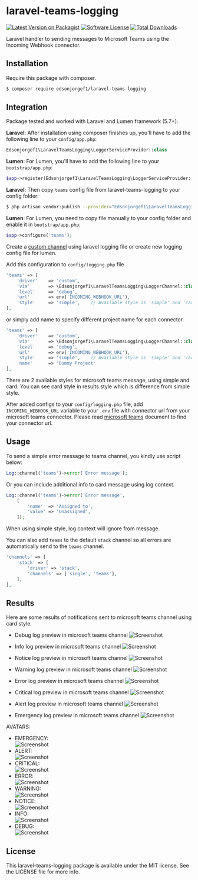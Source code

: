 # laravel-teams-logging

[![Latest Version on Packagist](https://img.shields.io/packagist/v/edsonjorgef1/laravel-teams-logging.svg?style=flat-square)](https://packagist.org/packages/edsonjorgef1/laravel-teams-logging)
[![Software License](https://img.shields.io/badge/license-MIT-brightgreen.svg?style=flat-square)](LICENSE.md)
[![Total Downloads](https://img.shields.io/packagist/dt/edsonjorgef1/laravel-teams-logging.svg?style=flat-square)](https://packagist.org/packages/edsonjorgef1/laravel-teams-logging)

Laravel handler to sending messages to Microsoft Teams using the Incoming Webhook connector.

## Installation

Require this package with composer.

```bash
$ composer require edsonjorgef1/laravel-teams-logging
```

## Integration

Package tested and worked with Laravel and Lumen framework (5.7+).

**Laravel**: After installation using composer finishes up, you'll have to add the following line to your `config/app.php`:

```php
Edsonjorgef1\LaravelTeamsLogging\LoggerServiceProvider::class
```

**Lumen**: For Lumen, you'll have to add the following line to your `bootstrap/app.php`:

```php
$app->register(Edsonjorgef1\LaravelTeamsLogging\LoggerServiceProvider::class);
```

**Laravel**: Then copy `teams` config file from laravel-teams-logging to your config folder:

```bash
$ php artisan vendor:publish --provider="Edsonjorgef1\LaravelTeamsLogging\LoggerServiceProvider"
```

**Lumen**: For Lumen, you need to copy file manually to your config folder and enable it in `bootstrap/app.php`:

```php
$app->configure('teams');
```

Create a [custom channel](https://laravel.com/docs/master/logging#creating-custom-channels) using laravel logging file or create new logging config file for lumen.

Add this configuration to `config/logging.php` file

```php
'teams' => [
    'driver'    => 'custom',
    'via'       => \Edsonjorgef1\LaravelTeamsLogging\LoggerChannel::class,
    'level'     => 'debug',
    'url'       => env('INCOMING_WEBHOOK_URL'),
    'style'     => 'simple',    // Available style is 'simple' and 'card', default is 'simple'
],
```

or simply add name to specify different project name for each connector.

```php
'teams' => [
    'driver'    => 'custom',
    'via'       => \Edsonjorgef1\LaravelTeamsLogging\LoggerChannel::class,
    'level'     => 'debug',
    'url'       => env('INCOMING_WEBHOOK_URL'),
    'style'     => 'simple',    // Available style is 'simple' and 'card', default is 'simple'
    'name'      => 'Dummy Project'
],
```

There are 2 available styles for microsoft teams message, using simple and card. You can see card style in results style which is difference from simple style.

After added configs to your `config/logging.php` file, add `INCOMING_WEBHOOK_URL` variable to your `.env` file with connector url from your microsoft teams connector. Please read [microsoft teams](https://docs.microsoft.com/en-us/microsoftteams/platform/concepts/connectors/connectors-using) document to find your connector url.

## Usage

To send a simple error message to teams channel, you kindly use script below:

```php
Log::channel('teams')->error('Error message');
```

Or you can include additional info to card message using log context.

```php
Log::channel('teams')->error('Error message', 
    [
        'name'  => 'Assigned to',
        'value' => 'Unassigned',
    ]);
```

When using simple style, log context will ignore from message.

You can also add `teams` to the default `stack` channel so all errors are automatically send to the `teams` channel.

```php
'channels' => [
    'stack' => [
        'driver' => 'stack',
        'channels' => ['single', 'teams'],
    ],
],
```

## Results

Here are some results of notifications sent to microsoft teams channel using card style.

- Debug log preview in microsoft teams channel
  ![Screenshot](https://raw.githubusercontent.com/edsonjorgef1/laravel-teams-logging/master/assets/ltl-1debug.png)

- Info log preview in microsoft teams channel
  ![Screenshot](https://raw.githubusercontent.com/edsonjorgef1/laravel-teams-logging/master/assets/ltl-2info.png)

- Notice log preview in microsoft teams channel
  ![Screenshot](https://raw.githubusercontent.com/edsonjorgef1/laravel-teams-logging/master/assets/ltl-3notice.png)

- Warning log preview in microsoft teams channel
  ![Screenshot](https://raw.githubusercontent.com/edsonjorgef1/laravel-teams-logging/master/assets/ltl-4warning.png)

- Error log preview in microsoft teams channel
  ![Screenshot](https://raw.githubusercontent.com/edsonjorgef1/laravel-teams-logging/master/assets/ltl-5error.png)

- Critical log preview in microsoft teams channel
  ![Screenshot](https://raw.githubusercontent.com/edsonjorgef1/laravel-teams-logging/master/assets/ltl-6critical.png)

- Alert log preview in microsoft teams channel
  ![Screenshot](https://raw.githubusercontent.com/edsonjorgef1/laravel-teams-logging/master/assets/ltl-7alert.png)

- Emergency log preview in microsoft teams channel
  ![Screenshot](https://raw.githubusercontent.com/edsonjorgef1/laravel-teams-logging/master/assets/ltl-8emergency.png)


AVATARS:
<br>
- EMERGENCY:  <br> ![Screenshot](https://raw.githubusercontent.com/edsonjorgef1/laravel-teams-logging/dev/assets/avatar/721C24.png)
- ALERT:  <br> ![Screenshot](https://raw.githubusercontent.com/edsonjorgef1/laravel-teams-logging/dev/assets/avatar/AF2432.png)
- CRITICAL: <br> ![Screenshot](https://raw.githubusercontent.com/edsonjorgef1/laravel-teams-logging/dev/assets/avatar/FF0000.png)
- ERROR:  <br> ![Screenshot](https://raw.githubusercontent.com/edsonjorgef1/laravel-teams-logging/dev/assets/avatar/FF8000.png)
- WARNING:  <br> ![Screenshot](https://raw.githubusercontent.com/edsonjorgef1/laravel-teams-logging/dev/assets/avatar/FFEEBA.png)
- NOTICE:  <br> ![Screenshot](https://raw.githubusercontent.com/edsonjorgef1/laravel-teams-logging/dev/assets/avatar/B8DAFF.png)
- INFO:  <br> ![Screenshot](https://raw.githubusercontent.com/edsonjorgef1/laravel-teams-logging/dev/assets/avatar/BEE5EB.png)
- DEBUG:  <br> ![Screenshot](https://raw.githubusercontent.com/edsonjorgef1/laravel-teams-logging/dev/assets/avatar/C3E6CB.png)

## License

This laravel-teams-logging package is available under the MIT license. See the LICENSE file for more info.
